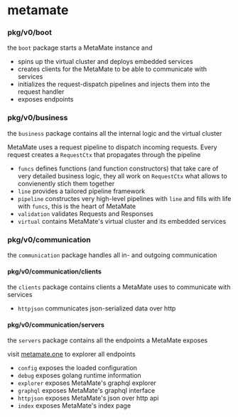 # metamate

### pkg/v0/boot

the `boot` package starts a MetaMate instance and

- spins up the virtual cluster and deploys embedded services
- creates clients for the MetaMate to be able to communicate with services
- initializes the request-dispatch pipelines and injects them into the request handler
- exposes endpoints

### pkg/v0/business

the `business` package contains all the internal logic and the virtual cluster

MetaMate uses a request pipeline to dispatch incoming requests. Every request creates a `RequestCtx` that propagates through the pipeline

- `funcs` defines functions (and function constructors) that take care of very detailed business logic, they all work on `RequestCtx` what allows to convienently stich them together
- `line` provides a tailored pipeline framework
- `pipeline` constructes very high-level pipelines with `line` and fills with life with `funcs`, this is the heart of MetaMate
- `validation` validates Requests and Responses
- `virtual` contains MetaMate's virtual cluster and its embedded services

### pkg/v0/communication

the `communication` package handles all in- and outgoing communication

#### pkg/v0/communication/clients

the `clients` package contains clients a MetaMate uses to communicate with services

- `httpjson` communicates json-serialized data over http

#### pkg/v0/communication/servers

the `servers` package contains all the endpoints a MetaMate exposes

visit [metamate.one](http://metamate.one/) to explorer all endpoints

- `config` exposes the loaded configuration
- `debug` exposes golang runtime information
- `explorer` exposes MetaMate's graphql explorer
- `graphql` exposes MetaMate's graphql interface
- `httpjson` exposes MetaMate's json over http api
- `index` exposes MetaMate's index page